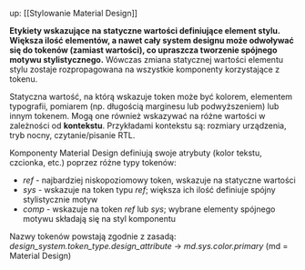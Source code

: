 up: [[Stylowanie Material Design]]

**Etykiety wskazujące na statyczne wartości definiujące element stylu. Większa ilość elementów, a nawet cały system designu może odwoływać się do tokenów (zamiast wartości), co upraszcza tworzenie spójnego motywu stylistycznego.** Wówczas zmiana statycznej wartości elementu stylu zostaje rozpropagowana na wszystkie komponenty korzystające z tokenu.

Statyczna wartość, na którą wskazuje token może być kolorem, elementem typografii, pomiarem (np. długością marginesu lub podwyższeniem) lub innym tokenem. Mogą one również wskazywać na różne wartości w zależności od **kontekstu**. Przykładami kontekstu są: rozmiary urządzenia, tryb nocny, czytanie/pisanie RTL.

Komponenty Material Design definiują swoje atrybuty (kolor tekstu, czcionka, etc.) poprzez różne typy tokenów:
- _ref_ - najbardziej niskopoziomowy token, wskazuje na statyczne wartości
- _sys_ - wskazuje na token typu _ref_; większa ich ilość definiuje spójny stylistycznie motyw
- _comp_ - wskazuje na token _ref_ lub _sys_; wybrane elementy spójnego motywu składają się na styl komponentu

Nazwy tokenów powstają zgodnie z zasadą:
_design_system.token_type.design_attribute_ -> _md.sys.color.primary_ (md = Material Design)

